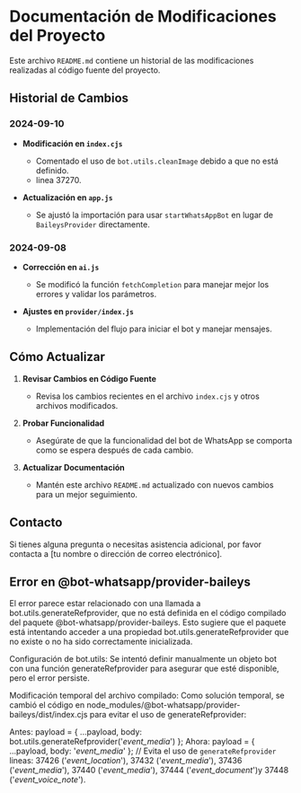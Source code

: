 # Documentación de Modificaciones del Proyecto

Este archivo `README.md` contiene un historial de las modificaciones realizadas al código fuente del proyecto.

## Historial de Cambios

### 2024-09-10

- **Modificación en `index.cjs`**
  - Comentado el uso de `bot.utils.cleanImage` debido a que no está definido.
  - linea 37270.

- **Actualización en `app.js`**
  - Se ajustó la importación para usar `startWhatsAppBot` en lugar de `BaileysProvider` directamente.

### 2024-09-08

- **Corrección en `ai.js`**
  - Se modificó la función `fetchCompletion` para manejar mejor los errores y validar los parámetros.

- **Ajustes en `provider/index.js`**
  - Implementación del flujo para iniciar el bot y manejar mensajes.

## Cómo Actualizar

1. **Revisar Cambios en Código Fuente**
   - Revisa los cambios recientes en el archivo `index.cjs` y otros archivos modificados.

2. **Probar Funcionalidad**
   - Asegúrate de que la funcionalidad del bot de WhatsApp se comporta como se espera después de cada cambio.

3. **Actualizar Documentación**
   - Mantén este archivo `README.md` actualizado con nuevos cambios para un mejor seguimiento.

## Contacto

Si tienes alguna pregunta o necesitas asistencia adicional, por favor contacta a [tu nombre o dirección de correo electrónico].

## Error en @bot-whatsapp/provider-baileys
El error parece estar relacionado con una llamada a bot.utils.generateRefprovider, que no está definida en el código compilado del paquete @bot-whatsapp/provider-baileys. Esto sugiere que el paquete está intentando acceder a una propiedad bot.utils.generateRefprovider que no existe o no ha sido correctamente inicializada.

Configuración de bot.utils: Se intentó definir manualmente un objeto bot con una función generateRefprovider para asegurar que esté disponible, pero el error persiste.

Modificación temporal del archivo compilado: Como solución temporal, se cambió el código en node_modules/@bot-whatsapp/provider-baileys/dist/index.cjs para evitar el uso de generateRefprovider:

Antes:  payload = { ...payload, body: bot.utils.generateRefprovider('_event_media_') };
Ahora:  payload = { ...payload, body: '_event_media_' }; // Evita el uso de `generateRefprovider`
lineas: 37426 ('_event_location_'), 37432 ('_event_media_'), 37436 ('_event_media_'), 37440 ('_event_media_'), 37444 ('_event_document_')y 37448 ('_event_voice_note_').
